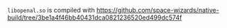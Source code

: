 `libopenal.so` is compiled with https://github.com/space-wizards/native-build/tree/3be1a4f46bb40431dca0821236520ed499dc574f
